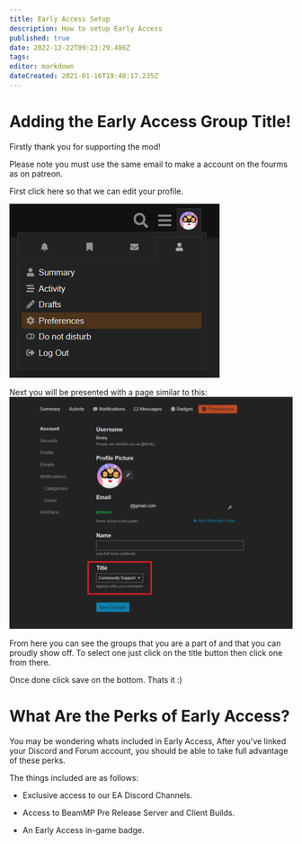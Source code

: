 ```yaml
---
title: Early Access Setup
description: How to setup Early Access
published: true
date: 2022-12-22T09:23:29.486Z
tags: 
editor: markdown
dateCreated: 2021-01-16T19:48:17.235Z
---
```


# Adding the Early Access Group Title!
Firstly thank you for supporting the mod!

Please note you must use the same email to make a account on the fourms as on patreon.

First click here so that we can edit your profile.

![profile.png](/profile.png)

Next you will be presented with a page similar to this:
![groupup.png](/groupup.png)

From here you can see the groups that you are a part of and that you can proudly show off.
To select one just click on the title button then click one from there. 

Once done click save on the bottom.
Thats it :)

# What Are the Perks of Early Access?
You may be wondering whats included in Early Access, After you've linked your Discord and Forum account, you should be able to take full advantage of these perks. 

The things included are as follows:

- Exclusive access to our EA Discord Channels.

- Access to BeamMP Pre Release Server and Client Builds.

- An Early Access in-game badge.




